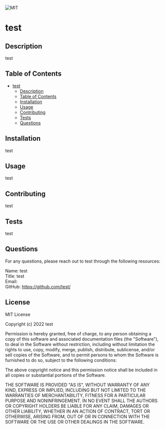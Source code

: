 ![MIT](https://img.shields.io/badge/License-MIT-blue)
# test

## Description

test

## Table of Contents

- [test](#test)
  - [Description](#description)
  - [Table of Contents](#table-of-contents)
  - [Installation](#installation)
  - [Usage](#usage)
  - [Contributing](#contributing)
  - [Tests](#tests)
  - [Questions](#questions)

## Installation

test

## Usage

test

## Contributing

test
    
## Tests

test

## Questions

For any questions, please reach out to test through the following resources:

Name: test <br>
Title: test <br>
Email: <test> <br>
GitHub: <https://github.com/test/> <br>

## License


MIT License

Copyright (c) 2022 test
            
Permission is hereby granted, free of charge, to any person obtaining a copy
of this software and associated documentation files (the "Software"), to deal
in the Software without restriction, including without limitation the rights
to use, copy, modify, merge, publish, distribute, sublicense, and/or sell
copies of the Software, and to permit persons to whom the Software is
furnished to do so, subject to the following conditions:
            
The above copyright notice and this permission notice shall be included in all
copies or substantial portions of the Software.
            
THE SOFTWARE IS PROVIDED "AS IS", WITHOUT WARRANTY OF ANY KIND, EXPRESS OR
IMPLIED, INCLUDING BUT NOT LIMITED TO THE WARRANTIES OF MERCHANTABILITY,
FITNESS FOR A PARTICULAR PURPOSE AND NONINFRINGEMENT. IN NO EVENT SHALL THE
AUTHORS OR COPYRIGHT HOLDERS BE LIABLE FOR ANY CLAIM, DAMAGES OR OTHER
LIABILITY, WHETHER IN AN ACTION OF CONTRACT, TORT OR OTHERWISE, ARISING FROM,
OUT OF OR IN CONNECTION WITH THE SOFTWARE OR THE USE OR OTHER DEALINGS IN THE
SOFTWARE. 
